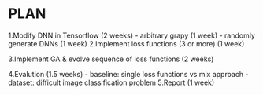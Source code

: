 # PLAN
  1.Modify DNN in Tensorflow (2 weeks) 
    - arbitrary grapy (1 week)
    - randomly generate DNNs (1 week)
  2.Implement loss functions (3 or more) (1 week)

  3.Implement GA & evolve sequence of loss functions (2 weeks)

  4.Evalution (1.5 weeks)
     - baseline: single loss functions vs mix approach
     - dataset: difficult image classification problem
  5.Report (1 week)
